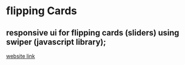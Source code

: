 # flipping Cards
## responsive ui for flipping cards (sliders) using swiper (javascript library);


[website link](https://ubiquitous-genie-765067.netlify.app/)
